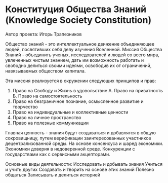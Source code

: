 # Конституция Общества Знаний (Knowledge Society Constitution)

Автор проекта: Игорь Трапезников

Общество знаний - это интеллектуальное движение объединяющее людей, посвятивших себя делу изучения Вселенной.
Миссия Общества Знаний - объединить ученых, исследователей и людей со всего мира, увлеченных чистым знанием, дать им возможность работать и свободно делиться своими идеями, освободив их от ограничений, навязываемых обществом капитала.

Эта миссия реализуется в окружении следующих принципов и прав:
1. Право на Свободу и Жизнь в удовольствие
А. Право на приватность
Б. Право на самостоятельность
2. Право на безграничное познание, осмысленное развитие и творчество
3. Право на индивидуальные и коллективные ценности
4. Право на личное пространство
5. Право на полезные коммуникации

Главная ценность - знания будут создаваться и добавлятся в общую сокровищницу, путем верификации заинтересованных участников децентрализованной среды. На основе консенсуса и шаред экономики. Экономики доверия в недоверенной среде. Конкуренции с государствами как с сервисными акцепторами.

Основные виды деятельности:
Исследовать и добывать знания
Учиться и учить других
Создавать и творить на основе этих знаний
Полезно общаться
Записывать и делиться историей
